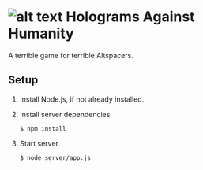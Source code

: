 ![alt text](https://github.com/falkrons/HaH/blob/master/HaH_icon.jpg " Holograms Against Humanity ")
Holograms Against Humanity
==========================

A terrible game for terrible Altspacers.


Setup
-----

1. Install Node.js, if not already installed.

2. Install server dependencies
	```
	$ npm install
	```

3. Start server
	```
	$ node server/app.js
	```
